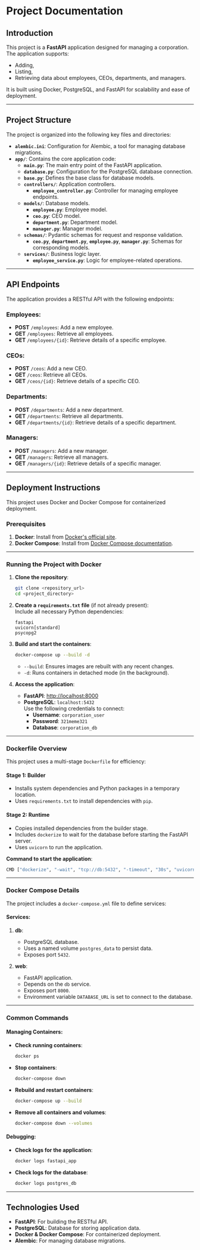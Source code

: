 # Project Documentation

## Introduction

This project is a **FastAPI** application designed for managing a corporation.  
The application supports:
- Adding,  
- Listing,  
- Retrieving data about employees, CEOs, departments, and managers.

It is built using Docker, PostgreSQL, and FastAPI for scalability and ease of deployment.

---

## Project Structure

The project is organized into the following key files and directories:

- **`alembic.ini`**: Configuration for Alembic, a tool for managing database migrations.
- **`app/`**: Contains the core application code:
  - **`main.py`**: The main entry point of the FastAPI application.
  - **`database.py`**: Configuration for the PostgreSQL database connection.
  - **`base.py`**: Defines the base class for database models.
  - **`controllers/`**: Application controllers.
    - **`employee_controller.py`**: Controller for managing employee endpoints.
  - **`models/`**: Database models.
    - **`employee.py`**: Employee model.
    - **`ceo.py`**: CEO model.
    - **`department.py`**: Department model.
    - **`manager.py`**: Manager model.
  - **`schemas/`**: Pydantic schemas for request and response validation.
    - **`ceo.py`**, **`department.py`**, **`employee.py`**, **`manager.py`**: Schemas for corresponding models.
  - **`services/`**: Business logic layer.
    - **`employee_service.py`**: Logic for employee-related operations.

---

## API Endpoints

The application provides a RESTful API with the following endpoints:

### Employees:
- **POST** `/employees`: Add a new employee.  
- **GET** `/employees`: Retrieve all employees.  
- **GET** `/employees/{id}`: Retrieve details of a specific employee.

### CEOs:
- **POST** `/ceos`: Add a new CEO.  
- **GET** `/ceos`: Retrieve all CEOs.  
- **GET** `/ceos/{id}`: Retrieve details of a specific CEO.

### Departments:
- **POST** `/departments`: Add a new department.  
- **GET** `/departments`: Retrieve all departments.  
- **GET** `/departments/{id}`: Retrieve details of a specific department.

### Managers:
- **POST** `/managers`: Add a new manager.  
- **GET** `/managers`: Retrieve all managers.  
- **GET** `/managers/{id}`: Retrieve details of a specific manager.

---

## Deployment Instructions

This project uses Docker and Docker Compose for containerized deployment.

### Prerequisites
1. **Docker**: Install from [Docker's official site](https://docs.docker.com/get-docker/).
2. **Docker Compose**: Install from [Docker Compose documentation](https://docs.docker.com/compose/install/).

---

### Running the Project with Docker

1. **Clone the repository**:
   ```bash
   git clone <repository_url>
   cd <project_directory>
   ```

2. **Create a `requirements.txt` file** (if not already present):  
   Include all necessary Python dependencies:
   ```text
   fastapi
   uvicorn[standard]
   psycopg2
   ```

3. **Build and start the containers**:
   ```bash
   docker-compose up --build -d
   ```
   - `--build`: Ensures images are rebuilt with any recent changes.
   - `-d`: Runs containers in detached mode (in the background).

4. **Access the application**:
   - **FastAPI**: [http://localhost:8000](http://localhost:8000)  
   - **PostgreSQL**: `localhost:5432`  
     Use the following credentials to connect:
     - **Username**: `corporation_user`  
     - **Password**: `321meme321`  
     - **Database**: `corporation_db`

---

### Dockerfile Overview

This project uses a multi-stage `Dockerfile` for efficiency:

#### Stage 1: Builder
- Installs system dependencies and Python packages in a temporary location.  
- Uses `requirements.txt` to install dependencies with `pip`.

#### Stage 2: Runtime
- Copies installed dependencies from the builder stage.
- Includes `dockerize` to wait for the database before starting the FastAPI server.
- Uses `uvicorn` to run the application.

**Command to start the application**:
```bash
CMD ["dockerize", "-wait", "tcp://db:5432", "-timeout", "30s", "uvicorn", "app.main:app", "--host", "0.0.0.0", "--port", "8000"]
```

---

### Docker Compose Details

The project includes a `docker-compose.yml` file to define services:

#### Services:
1. **db**:
   - PostgreSQL database.
   - Uses a named volume `postgres_data` to persist data.
   - Exposes port `5432`.

2. **web**:
   - FastAPI application.
   - Depends on the `db` service.
   - Exposes port `8000`.
   - Environment variable `DATABASE_URL` is set to connect to the database.

---

### Common Commands

#### Managing Containers:
- **Check running containers**:
  ```bash
  docker ps
  ```
- **Stop containers**:
  ```bash
  docker-compose down
  ```
- **Rebuild and restart containers**:
  ```bash
  docker-compose up --build
  ```
- **Remove all containers and volumes**:
  ```bash
  docker-compose down --volumes
  ```

#### Debugging:
- **Check logs for the application**:
  ```bash
  docker logs fastapi_app
  ```
- **Check logs for the database**:
  ```bash
  docker logs postgres_db
  ```

---

## Technologies Used

- **FastAPI**: For building the RESTful API.
- **PostgreSQL**: Database for storing application data.
- **Docker & Docker Compose**: For containerized deployment.
- **Alembic**: For managing database migrations.
